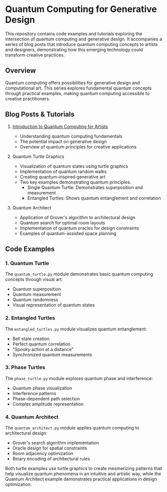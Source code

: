 # Quantum Computing for Generative Design

This repository contains code examples and tutorials exploring the intersection of quantum computing and generative design. It accompanies a series of blog posts that introduce quantum computing concepts to artists and designers, demonstrating how this emerging technology could transform creative practices.

## Overview

Quantum computing offers possibilities for generative design and computational art. This series explores fundamental quantum concepts through practical examples, making quantum computing accessible to creative practitioners.

## Blog Posts & Tutorials

1. [Introduction to Quantum Computing for Artists](https://francisbitonti.blog/posts/quantum_gen_p1/)
    - Understanding quantum computing fundamentals
    - The potential impact on generative design
    - Overview of quantum principles for creative applications

2. Quantum Turtle Graphics
    - Visualization of quantum states using turtle graphics
    - Implementation of quantum random walks
    - Creating quantum-inspired generative art
    - Two key examples demonstrating quantum principles:
      - Single Quantum Turtle: Demonstrates superposition and measurement
      - Entangled Turtles: Shows quantum entanglement and correlation

3. Quantum Architect
    - Application of Grover's algorithm to architectural design
    - Quantum search for optimal room layouts
    - Implementation of quantum oracles for design constraints
    - Examples of quantum-assisted space planning

## Code Examples

### 1. Quantum Turtle
The `quantum_turtle.py` module demonstrates basic quantum computing concepts through visual art:
- Quantum superposition
- Quantum measurement
- Quantum randomness
- Visual representation of quantum states

### 2. Entangled Turtles
The `entangled_turtles.py` module visualizes quantum entanglement:
- Bell state creation
- Perfect quantum correlation
- "Spooky action at a distance"
- Synchronized quantum measurements

### 3. Phase Turtles
The `phase_turtle.py` module explores quantum phase and interference:
- Quantum phase visualization
- Interference patterns
- Phase-dependent path selection
- Complex amplitude representation

### 4. Quantum Architect
The `quantum_architect.py` module applies quantum computing to architectural design:
- Grover's search algorithm implementation
- Oracle design for spatial constraints
- Room adjacency optimization
- Binary encoding of architectural rules

Both turtle examples use turtle graphics to create mesmerizing patterns that help visualize quantum phenomena in an intuitive and artistic way, while the Quantum Architect example demonstrates practical applications in design optimization.